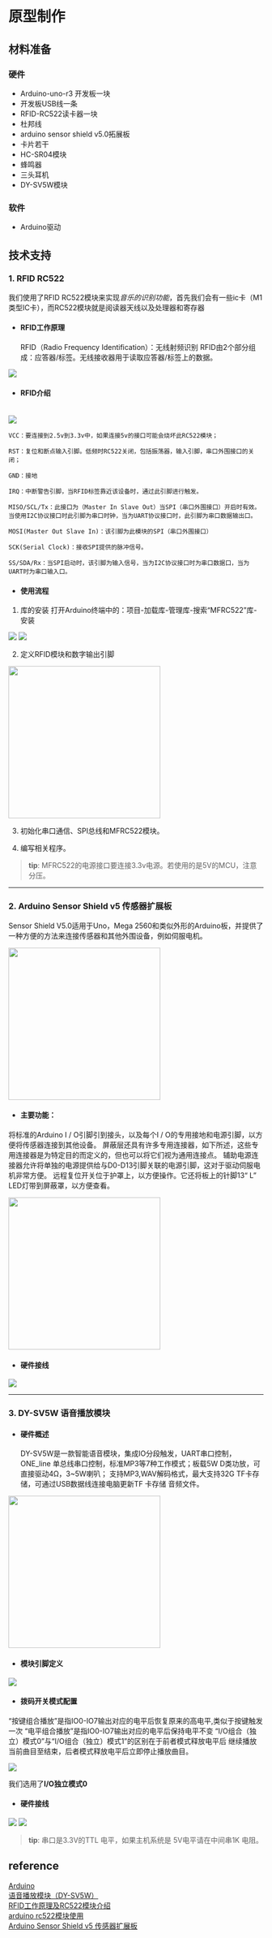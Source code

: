 # 原型制作


## 材料准备


### 硬件

- Arduino-uno-r3 开发板一块
- 开发板USB线一条
- RFID-RC522读卡器一块
- 杜邦线
- arduino sensor shield v5.0拓展板
- 卡片若干
- HC-SR04模块
- 蜂鸣器
- 三头耳机
- DY-SV5W模块


 ### 软件

- Arduino驱动

## 技术支持

### 1. RFID RC522
我们使用了RFID RC522模块来实现*音乐的识别功能*，首先我们会有一些ic卡（M1类型IC卡），而RC522模块就是阅读器天线以及处理器和寄存器
- #### RFID工作原理
    RFID（Radio Frequency Identification）：无线射频识别
    RFID由2个部分组成：应答器/标签。无线接收器用于读取应答器/标签上的数据。
<img src="img/2/24.png">

<br>

- #### RFID介绍
<br>
<img src="img/2/25.png">

    VCC：要连接到2.5v到3.3v中，如果连接5v的接口可能会烧坏此RC522模块；

    RST：复位和断点输入引脚。低频时RC522关闭，包括振荡器，输入引脚，串口外围接口的关闭；

    GND：接地

    IRQ：中断警告引脚，当RFID标签靠近该设备时，通过此引脚进行触发。

    MISO/SCL/Tx：此接口为（Master In Slave Out）当SPI（串口外围接口）开启时有效。当使用I2C协议接口时此引脚为串口时钟，当为UART协议接口时，此引脚为串口数据输出口。

    MOSI(Master Out Slave In)：该引脚为此模块的SPI（串口外围接口）

    SCK(Serial Clock)：接收SPI提供的脉冲信号。

    SS/SDA/Rx：当SPI启动时，该引脚为输入信号，当为I2C协议接口时为串口数据口，当为UART时为串口输入口。

- #### 使用流程
1. 库的安装
打开Arduino终端中的：项目-加载库-管理库-搜索“MFRC522”库-安装
<img src="img/2/26.jpg">
<img src="img/2/27.jpg">

2. 定义RFID模块和数字输出引脚
<img src="img/2/28.png" width="300">

3. 初始化串口通信、SPI总线和MFRC522模块。

4. 编写相关程序。

>**tip**:  MFRC522的电源接口要连接3.3v电源。若使用的是5V的MCU，注意分压。

------

### 2. Arduino Sensor Shield v5 传感器扩展板
Sensor Shield V5.0适用于Uno，Mega 2560和类似外形的Arduino板，并提供了一种方便的方法来连接传感器和其他外围设备，例如伺服电机。

<img src="img/2/29.jpg" width="300">

- #### 主要功能：
 将标准的Arduino I / O引脚引到接头，以及每个I / O的专用接地和电源引脚，以方便将传感器连接到其他设备。
屏蔽层还具有许多专用连接器，如下所述，这些专用连接器是为特定目的而定义的，但也可以将它们视为通用连接点。
辅助电源连接器允许将单独的电源提供给与D0-D13引脚关联的电源引脚，这对于驱动伺服电机非常方便。
远程复位开关位于护罩上，以方便操作。它还将板上的针脚13“ L” LED灯带到屏蔽罩，以方便查看。

<img src="img/2/30.jpg" width="300">

- #### 硬件接线
<img src="img/2/34.jpg">

------

### 3. DY-SV5W 语音播放模块

- #### 硬件概述
    DY-SV5W是一款智能语音模块，集成IO分段触发，UART串口控制，ONE_line 单总线串口控制，标准MP3等7种工作模式；板载5W D类功放，可直接驱动4Ω，3~5W喇叭； 支持MP3,WAV解码格式，最大支持32G TF卡存储，可通过USB数据线连接电脑更新TF 卡存储 音频文件。

<img src="img/2/31.png" width="300">

- #### 模块引脚定义
<img src="img/2/32.png">

- #### 拨码开关模式配置
“按键组合播放”是指IO0-IO7输出对应的电平后恢复原来的高电平,类似于按键触发一次 “电平组合播放”是指IO0-IO7输出对应的电平后保持电平不变 “I/O组合（独立）模式0”与“I/O组合（独立）模式1”的区别在于前者模式释放电平后 继续播放当前曲目至结束，后者模式释放电平后立即停止播放曲目。

<img src="img/2/33.jpg" >

我们选用了**I/O独立模式0**

- #### 硬件接线
<img src="img/2/35.png">

<img src="img/2/36.png">

>**tip**:  串口是3.3V的TTL 电平，如果主机系统是 5V电平请在中间串1K 电阻。


## reference
[Arduino](https://www.arduino.cc/)<br>
[语音播放模块（DY-SV5W）](https://blog.csdn.net/qq_36955622/article/details/103512824)<br>
[RFID工作原理及RC522模块介绍](https://blog.csdn.net/qq78442761/article/details/105432385/?utm_medium=distribute.pc_relevant.none-task-blog-2~default~baidujs_baidulandingword~default-0--blog-128687619.pc_relevant_multi_platform_whitelistv4&spm=1001.2101.3001.4242.1&utm_relevant_index=3)<br>
[arduino rc522模块使用](https://blog.csdn.net/economics3/article/details/128687619?spm=1001.2101.3001.6650.2&utm_medium=distribute.pc_relevant.none-task-blog-2%7Edefault%7EYuanLiJiHua%7EPosition-2-128687619-blog-82667116.pc_relevant_3mothn_strategy_recovery&depth_1-utm_source=distribute.pc_relevant.none-task-blog-2%7Edefault%7EYuanLiJiHua%7EPosition-2-128687619-blog-82667116.pc_relevant_3mothn_strategy_recovery&utm_relevant_index=5)<br>
[Arduino Sensor Shield v5 传感器扩展板](https://cloud.tencent.com/developer/article/1691985)<br>